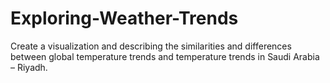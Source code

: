 # Exploring-Weather-Trends
Create a visualization and describing the similarities and differences between global temperature trends and temperature trends in Saudi Arabia – Riyadh.
